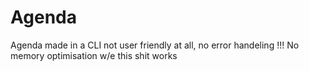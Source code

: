# Agenda
Agenda made in a CLI not user friendly at all, no error handeling !!! 
No memory optimisation 
w/e this shit works
